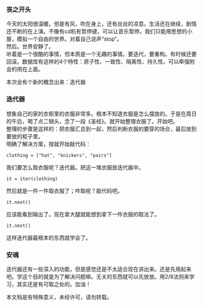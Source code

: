 
### 丧之开头
今天的太阳很温暖。但是有风，吹在身上，还有丝丝的凉意。生活还在继续，剧情还不断的在上演。不像有cd机有暂停键，可以让音乐暂停。我们只能用思想的小屋，模拟一个自由的世界。对着自己说声“stop”。   
然后。世界安静了。   
听着是一个很酷的事情，但本质是一个无趣的事情。要迭代，要重构。有时候还要回滚。数据库有这样的4个特性：原子性、一致性、隔离性、持久性。可以牵强附会的用在上面。

本次会有个新的概念出来：迭代器

### 迭代器
想象自己的家的衣柜里的衣服非常多。根本不知道衣服是怎么摆放的。于是在周日的午后，喝了点二锅头，念了一段《圣经》。就开始整理衣服了。开始吧。   
整理的步骤是这样的：把衣服汇总到一起，然后判断衣服的要穿的场合，最后放到要放的柜子里。   
明确了解决方案，按就开始敲代码：

```
clothing = ["hat", "knickers", "pairs"]
```
我们要怎么取衣服呢？迭代器。把这一堆衣服放迭代器中。  
 
```
it = iter(clothing)
```

然后就是一件一件取衣服了；咋取呢？敲代码吧。

```
it.next()
```
应该能看到输出了。现在拿大腿就能想到拿下一件衣服的取法了。

```
it.next()
```

这样迭代器最根本的东西就学会了。

### 安魂
迭代器还有一些深入的功能，但是感觉还是不太适合现在讲出来。还是先用起来吧。学这个目的就是为了解决问题嘛。无关的东西就可以先放放。用2/8法则来学习，其实还是有可取之处的。加油！


本文档是有特殊意义，未经许可，请勿转载。